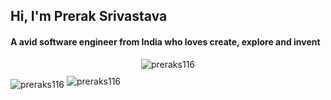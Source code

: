 <h2 align="left">Hi, I'm Prerak Srivastava</h2>
<h4 align="left">A avid software engineer from India who loves create, explore and invent</h4>


<p align="center"><img src="https://github-readme-stats.vercel.app/api/top-langs?username=preraks116&show_icons=true&locale=en&layout=compact" alt="preraks116" /></p>
<img align="center" src="https://github-readme-stats.vercel.app/api?username=preraks116&show_icons=true&locale=en" alt="preraks116" />
<img align="center" style="margin-top: -10px;" src="https://github-readme-streak-stats.herokuapp.com/?user=preraks116&" alt="preraks116" />
